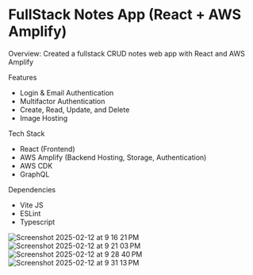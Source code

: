 # FullStack Notes App (React + AWS Amplify)

Overview: Created a fullstack CRUD notes web app with React and AWS Amplify

Features
- Login & Email Authentication
- Multifactor Authentication
- Create, Read, Update, and Delete
- Image Hosting

Tech Stack
- React (Frontend)
- AWS Amplify (Backend Hosting, Storage, Authentication)
- AWS CDK
- GraphQL

Dependencies
- Vite JS
- ESLint
- Typescript

  


![Screenshot 2025-02-12 at 9 16 21 PM](https://github.com/user-attachments/assets/b2f81552-f62f-42e9-ab20-6e191062eba9)
![Screenshot 2025-02-12 at 9 21 03 PM](https://github.com/user-attachments/assets/c4f52244-1ee5-4c1c-ab75-9a8893456cf7)
![Screenshot 2025-02-12 at 9 28 40 PM](https://github.com/user-attachments/assets/b303b48b-0b05-4189-ba0e-001b3db73418)
![Screenshot 2025-02-12 at 9 31 13 PM](https://github.com/user-attachments/assets/cad88af5-3306-41fd-8879-6c613a1e4265)
